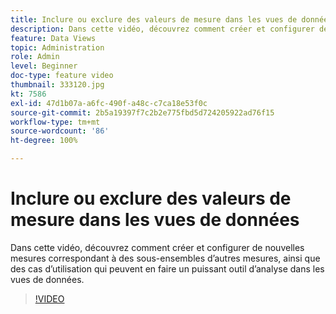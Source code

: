 ```yaml
---
title: Inclure ou exclure des valeurs de mesure dans les vues de données
description: Dans cette vidéo, découvrez comment créer et configurer de nouvelles mesures correspondant à des sous-ensembles d’autres mesures, ainsi que des cas d’utilisation qui peuvent en faire un puissant outil d’analyse dans les vues de données.
feature: Data Views
topic: Administration
role: Admin
level: Beginner
doc-type: feature video
thumbnail: 333120.jpg
kt: 7586
exl-id: 47d1b07a-a6fc-490f-a48c-c7ca18e53f0c
source-git-commit: 2b5a19397f7c2b2e775fbd5d724205922ad76f15
workflow-type: tm+mt
source-wordcount: '86'
ht-degree: 100%

---
```


# Inclure ou exclure des valeurs de mesure dans les vues de données

Dans cette vidéo, découvrez comment créer et configurer de nouvelles mesures correspondant à des sous-ensembles d’autres mesures, ainsi que des cas d’utilisation qui peuvent en faire un puissant outil d’analyse dans les vues de données.

>[!VIDEO](https://video.tv.adobe.com/v/333120/?quality=12&learn=on)

